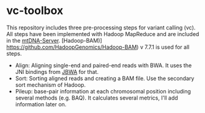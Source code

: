 # vc-toolbox

This repository includes three pre-processing steps for variant calling (vc). All steps have been implemented with Hadoop MapReduce and are included in the [mtDNA-Server](https://mtdna-server.uibk.ac.at). [Hadoop-BAM)] https://github.com/HadoopGenomics/Hadoop-BAM) v 7.7.1 is used for all steps.

* Align: Aligning single-end and paired-end reads with BWA. It uses the JNI bindings from [JBWA](https://github.com/lindenb/jbwa) for that. 
* Sort: Sorting aligned reads and creating a BAM file. Use the secondary sort mechanism of Hadoop. 
* Pileup: base-pair information at each chromosomal position including several methods (e.g. BAQ). It calculates several metrics, I'll add information later on. 
